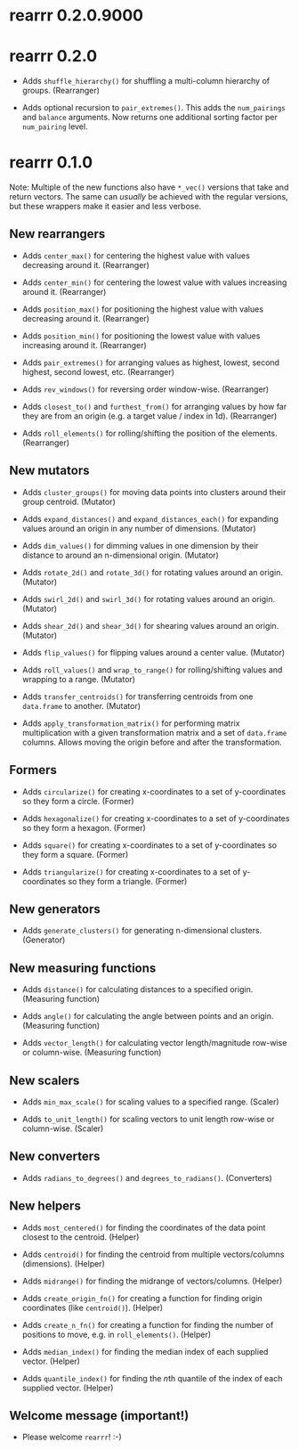 
# rearrr 0.2.0.9000

# rearrr 0.2.0

* Adds `shuffle_hierarchy()` for shuffling a multi-column hierarchy of groups. (Rearranger)

* Adds optional recursion to `pair_extremes()`. This adds the `num_pairings` and `balance` arguments. Now returns one additional sorting factor per `num_pairing` level.

# rearrr 0.1.0

Note: Multiple of the new functions also have `*_vec()` versions that take and return vectors. The same can *usually* be achieved with the regular versions, but these wrappers make it easier and less verbose.

## New rearrangers

* Adds `center_max()` for centering the highest value with values decreasing around it. (Rearranger)

* Adds `center_min()` for centering the lowest value with values increasing around it. (Rearranger)

* Adds `position_max()` for positioning the highest value with values decreasing around it. (Rearranger)

* Adds `position_min()` for positioning the lowest value with values increasing around it. (Rearranger)

* Adds `pair_extremes()` for arranging values as highest, lowest, second highest, second lowest, etc. (Rearranger)

* Adds `rev_windows()` for reversing order window-wise. (Rearranger)

* Adds `closest_to()` and `furthest_from()` for arranging values by how far they are from an origin (e.g. a target value / index in 1d). (Rearranger)

* Adds `roll_elements()` for rolling/shifting the position of the elements. (Rearranger)


## New mutators

* Adds `cluster_groups()` for moving data points into clusters around their group centroid. (Mutator)

* Adds `expand_distances()` and `expand_distances_each()` for expanding values around an origin in any number of dimensions. (Mutator)

* Adds `dim_values()` for dimming values in one dimension by their distance to around an n-dimensional origin. (Mutator)

* Adds `rotate_2d()` and `rotate_3d()` for rotating values around an origin. (Mutator)

* Adds `swirl_2d()` and `swirl_3d()` for rotating values around an origin. (Mutator)

* Adds `shear_2d()` and `shear_3d()` for shearing values around an origin. (Mutator)

* Adds `flip_values()` for flipping values around a center value. (Mutator)

* Adds `roll_values()` and `wrap_to_range()` for rolling/shifting values and wrapping to a range. (Mutator)

* Adds `transfer_centroids()` for transferring centroids from one `data.frame` to another. (Mutator)

* Adds `apply_transformation_matrix()` for performing matrix multiplication with a given transformation matrix
and a set of `data.frame` columns. Allows moving the origin before and after the transformation.

## Formers

* Adds `circularize()` for creating x-coordinates to a set of y-coordinates so they form a circle. (Former)

* Adds `hexagonalize()` for creating x-coordinates to a set of y-coordinates so they form a hexagon. (Former)

* Adds `square()` for creating x-coordinates to a set of y-coordinates so they form a square. (Former)

* Adds `triangularize()` for creating x-coordinates to a set of y-coordinates so they form a triangle. (Former)


## New generators

* Adds `generate_clusters()` for generating n-dimensional clusters. (Generator)


## New measuring functions

* Adds `distance()` for calculating distances to a specified origin. (Measuring function)

* Adds `angle()` for calculating the angle between points and an origin. (Measuring function)

* Adds `vector_length()` for calculating vector length/magnitude row-wise or column-wise. (Measuring function)


## New scalers

* Adds `min_max_scale()` for scaling values to a specified range. (Scaler)

* Adds `to_unit_length()` for scaling vectors to unit length row-wise or column-wise. (Scaler)


## New converters

* Adds `radians_to_degrees()` and `degrees_to_radians()`. (Converters)


## New helpers

* Adds `most_centered()` for finding the coordinates of the data point closest to the centroid. (Helper)

* Adds `centroid()` for finding the centroid from multiple vectors/columns (dimensions). (Helper)

* Adds `midrange()` for finding the midrange of vectors/columns. (Helper)

* Adds `create_origin_fn()` for creating a function for finding origin coordinates (like `centroid()`). (Helper)

* Adds `create_n_fn()` for creating a function for finding the number of positions to move, e.g. in `roll_elements()`. (Helper)

* Adds `median_index()` for finding the median index of each supplied vector. (Helper)

* Adds `quantile_index()` for finding the *n*th quantile of the index of each supplied vector. (Helper)


## Welcome message (important!)

* Please welcome `rearrr`! :-)
